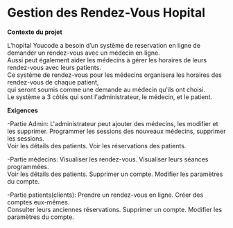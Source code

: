 # Gestion des Rendez-Vous Hopital    
  
  
**Contexte du projet**    

L’hopital Youcode a besoin d’un système de reservation en ligne de demander un rendez-vous avec un médecin en ligne.  
Aussi peut également aider les médecins à gérer les horaires de leurs rendez-vous avec leurs patients.  
Ce système de rendez-vous pour les médecins organisera les horaires des rendez-vous de chaque patient,  
qui seront soumis comme une demande au médecin qu'ils ont choisi.  
Le système a 3 côtés qui sont l'administrateur, le médecin, et le patient.

**Exigences**   

-Partie Admin: L'administrateur peut ajouter des médecins, les modifier et les supprimer.
Programmer les sessions des nouveaux médecins, supprimer les sessions.  
Voir les détails des patients. Voir les réservations des patients.  

-Partie médecins: Visualiser les rendez-vous. Visualiser leurs séances programmées.  
Voir les détails des patients. Supprimer un compte. Modifier les paramètres du compte. 

-Partie patients(clients): Prendre un rendez-vous en ligne. Créer des comptes eux-mêmes.  
Consulter leurs anciennes réservations. Supprimer un compte. Modifier les paramètres du compte.


